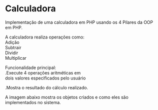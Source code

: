 # Calculadora
Implementação de uma calculadora em PHP usando os 4 Pilares da OOP em PHP. </br>

A calculadora realiza operações como: </br>
Adição </br>
Subtrair </br>
Dividir </br>
Multiplicar </br>

Funcionalidade principal:</br>
.Execute 4 operações aritméticas em</br>
dois valores especificados pelo usuário</br>

.Mostra o resultado do cálculo realizado.</br>

A imagem abaixo mostra os objetos criados e como eles são implementados no sistema. </br>



